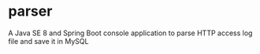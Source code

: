 # parser
A Java SE 8 and Spring Boot console application to parse HTTP access log file and save it in MySQL
